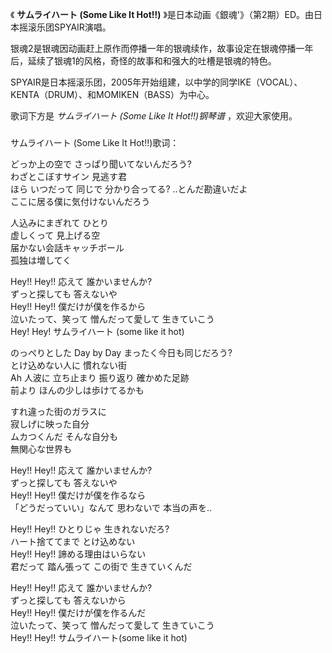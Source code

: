 

《 **サムライハート (Some Like It Hot!!)** 》是日本动画《銀魂'》（第2期）ED。由日本摇滚乐团SPYAIR演唱。

银魂2是银魂因动画赶上原作而停播一年的银魂续作，故事设定在银魂停播一年后，延续了银魂1的风格，奇怪的故事和和强大的吐槽是银魂的特色。

SPYAIR是日本摇滚乐团，2005年开始组建，以中学的同学IKE（VOCAL）、KENTA（DRUM）、和MOMIKEN（BASS）为中心。

歌词下方是 _サムライハート (Some Like It Hot!!)钢琴谱_ ，欢迎大家使用。

###  
サムライハート (Some Like It Hot!!)歌词：

どっか上の空で さっぱり聞いてないんだろう?  
わざとこぼすサイン 見逃す君  
ほら いつだって 同じで 分かり合ってる? ‥とんだ勘違いだよ  
ここに居る僕に気付けないんだろう

人込みにまぎれて ひとり  
虚しくって 見上げる空  
届かない会話キャッチボール  
孤独は増してく

Hey!! Hey!! 応えて 誰かいませんか?  
ずっと探しても 答えないや  
Hey!! Hey!! 僕だけが僕を作るから  
泣いたって、笑って 憎んだって愛して 生きていこう  
Hey! Hey! サムライハート (some like it hot)

のっぺりとした Day by Day まったく今日も同じだろう?  
とけ込めない人に 慣れない街  
Ah 人波に 立ち止まり 振り返り 確かめた足跡  
前より ほんの少しは歩けてるかも

すれ違った街のガラスに  
寂しげに映った自分  
ムカつくんだ そんな自分も  
無関心な世界も

Hey!! Hey!! 応えて 誰かいませんか?  
ずっと探しても 答えないや  
Hey!! Hey!! 僕だけが僕を作るなら  
「どうだっていい」なんて 思わないで 本当の声を‥

Hey!! Hey!! ひとりじゃ 生きれないだろ?  
ハート捨ててまで とけ込めない  
Hey!! Hey!! 諦める理由はいらない  
君だって 踏ん張って この街で 生きていくんだ

Hey!! Hey!! 応えて 誰かいませんか?  
ずっと探しても 答えないから  
Hey!! Hey!! 僕だけが僕を作るんだ  
泣いたって、笑って 憎んだって愛して 生きていこう  
Hey!! Hey!! サムライハート(some like it hot)  

